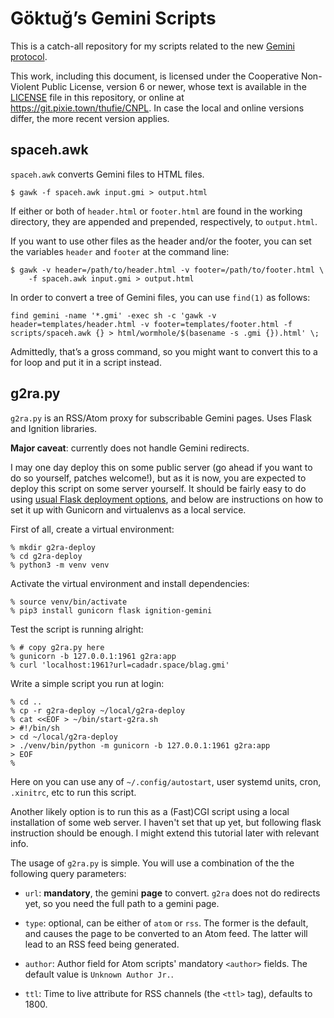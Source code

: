 # Göktuğ’s Gemini Scripts

This is a catch-all repository for my scripts related to the new
[Gemini protocol](https://gemini.circumlunar.space).

This work, including this document, is licensed under the Cooperative
Non-Violent Public License, version 6 or newer, whose text is
available in the [LICENSE](./LICENSE) file in this repository, or
online at <https://git.pixie.town/thufie/CNPL>.  In case the local and
online versions differ, the more recent version applies.

## spaceh.awk

`spaceh.awk` converts Gemini files to HTML files.

    $ gawk -f spaceh.awk input.gmi > output.html

If either or both of `header.html` or `footer.html` are found in the
working directory, they are appended and prepended, respectively, to
`output.html`.

If you want to use other files as the header and/or the footer, you
can set the variables `header` and `footer` at the command line:

    $ gawk -v header=/path/to/header.html -v footer=/path/to/footer.html \
        -f spaceh.awk input.gmi > output.html

In order to convert a tree of Gemini files, you can use `find(1)` as
follows:

    find gemini -name '*.gmi' -exec sh -c 'gawk -v header=templates/header.html -v footer=templates/footer.html -f scripts/spaceh.awk {} > html/wormhole/$(basename -s .gmi {}).html' \;

Admittedly, that’s a gross command, so you might want to convert this
to a for loop and put it in a script instead.

## g2ra.py

`g2ra.py` is an RSS/Atom proxy for subscribable Gemini pages.  Uses
Flask and Ignition libraries.

**Major caveat**: currently does not handle Gemini redirects.

I may one day deploy this on some public server (go ahead if you want to
do so yourself, patches welcome!), but as it is now, you are expected to
deploy this script on some server yourself.  It should be fairly easy to
do using [usual Flask deployment
options](https://flask.palletsprojects.com/en/1.1.x/deploying/index.html),
and below are instructions on how to set it up with Gunicorn and
virtualenvs as a local service.

First of all, create a virtual environment:

    % mkdir g2ra-deploy
    % cd g2ra-deploy
    % python3 -m venv venv

Activate the virtual environment and install dependencies:

    % source venv/bin/activate
    % pip3 install gunicorn flask ignition-gemini

Test the script is running alright:

    % # copy g2ra.py here
    % gunicorn -b 127.0.0.1:1961 g2ra:app
    % curl 'localhost:1961?url=cadadr.space/blag.gmi'

Write a simple script you run at login:

    % cd ..
    % cp -r g2ra-deploy ~/local/g2ra-deploy
    % cat <<EOF > ~/bin/start-g2ra.sh
    > #!/bin/sh
    > cd ~/local/g2ra-deploy
    > ./venv/bin/python -m gunicorn -b 127.0.0.1:1961 g2ra:app
    > EOF
    %

Here on you can use any of `~/.config/autostart`, user systemd units,
cron, `.xinitrc`, etc to run this script.

Another likely option is to run this as a (Fast)CGI script using a local
installation of some web server.  I haven't set that up yet, but
following flask instruction should be enough.  I might extend this
tutorial later with relevant info.

The usage of `g2ra.py` is simple.  You will use a combination of the
the following query parameters:

- `url`: **mandatory**, the gemini **page** to convert.  `g2ra` does not do
  redirects yet, so you need the full path to a gemini page.

- `type`: optional, can be either of `atom` or `rss`.  The former is the
  default, and causes the page to be converted to an Atom feed.  The
  latter will lead to an RSS feed being generated.

- `author`: Author field for Atom scripts' mandatory `<author>` fields.
  The default value is `Unknown Author Jr.`.

- `ttl`: Time to live attribute for RSS channels (the `<ttl>` tag),
  defaults to 1800.

